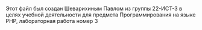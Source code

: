 Этот файл был создан Шеварихиным Павлом из группы 22-ИСТ-3 в целях учебной деятельности для предмета Программирования на языке PHP, лабораторная работа номер 3